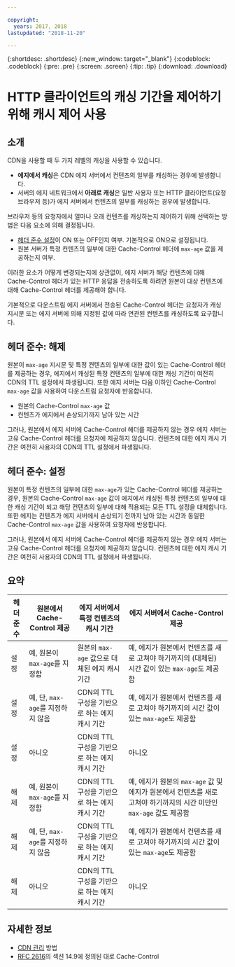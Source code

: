```yaml
---

copyright:
  years: 2017, 2018
lastupdated: "2018-11-20"

---
```


{:shortdesc: .shortdesc}
{:new_window: target="_blank"}
{:codeblock: .codeblock}
{:pre: .pre}
{:screen: .screen}
{:tip: .tip}
{:download: .download}

# HTTP 클라이언트의 캐싱 기간을 제어하기 위해 캐시 제어 사용

## 소개
CDN을 사용할 때 두 가지 레벨의 캐싱을 사용할 수 있습니다.
  * **에지에서 캐싱**은 CDN 에지 서버에서 컨텐츠의 일부를 캐싱하는 경우에 발생합니다.
  * 서버의 에지 네트워크에서 **아래로 캐싱**은 일반 사용자 또는 HTTP 클라이언트(요청 브라우저 등)가 에지 서버에서 컨텐츠의 일부를 캐싱하는 경우에 발생합니다.

브라우저 등의 요청자에서 얼마나 오래 컨텐츠를 캐싱하는지 제어하기 위해 선택하는 방법은 다음 요소에 의해 결정됩니다.
  * [헤더 준수 설정](how-to.html#updating-cdn-configuration-details)이 ON 또는 OFF인지 여부. 기본적으로 ON으로 설정됩니다.
  * 원본 서버가 특정 컨텐츠의 일부에 대한 Cache-Control 헤더에 `max-age` 값을 제공하는지 여부. 

이러한 요소가 어떻게 변경되는지에 상관없이, 에지 서버가 해당 컨텐츠에 대해 Cache-Control 헤더가 있는 HTTP 응답을 전송하도록 하려면 원본이 대상 컨텐츠에 대해 Cache-Control 헤더를 제공해야 합니다.

기본적으로 다운스트림 에지 서버에서 전송된 Cache-Control 헤더는 요청자가 캐싱 지시문 또는 에지 서버에 의해 지정된 값에 따라 연관된 컨텐츠를 캐싱하도록 요구합니다.

## 헤더 준수: 해제
원본이 `max-age` 지시문 및 특정 컨텐츠의 일부에 대한 값이 있는 Cache-Control 헤더를 제공하는 경우, 에지에서 캐싱된 특정 컨텐츠의 일부에 대한 캐싱 기간이 여전히 CDN의 TTL 설정에서 파생됩니다. 또한 에지 서버는 다음 이하인 Cache-Control `max-age` 값을 사용하여 다운스트림 요청자에 반응합니다.
  * 원본의 Cache-Control `max-age` 값
  * 컨텐츠가 에지에서 손상되기까지 남아 있는 시간

그러나, 원본에서 에지 서버에 Cache-Control 헤더를 제공하지 않는 경우 에지 서버는 고유 Cache-Control 헤더를 요청자에 제공하지 않습니다. 컨텐츠에 대한 에지 캐시 기간은 여전히 사용자의 CDN의 TTL 설정에서 파생됩니다.

## 헤더 준수: 설정
원본이 특정 컨텐츠의 일부에 대한 `max-age`가 있는 Cache-Control 헤더를 제공하는 경우, 원본의 Cache-Control `max-age` 값이 에지에서 캐싱된 특정 컨텐츠의 일부에 대한 캐싱 기간이 되고 해당 컨텐츠의 일부에 대해 적용되는 모든 TTL 설정을 대체합니다. 또한 에지는 컨텐츠가 에지 서버에서 손상되기 전까지 남아 있는 시간과 동일한 Cache-Control `max-age` 값을 사용하여 요청자에 반응합니다.

그러나, 원본에서 에지 서버에 Cache-Control 헤더를 제공하지 않는 경우 에지 서버는 고유 Cache-Control 헤더를 요청자에 제공하지 않습니다. 컨텐츠에 대한 에지 캐시 기간은 여전히 사용자의 CDN의 TTL 설정에서 파생됩니다.

## 요약

|헤더 준수|원본에서 Cache-Control 제공|에지 서버에서 특정 컨텐츠의 캐시 기간|에지 서버에서 Cache-Control 제공|
|---|---|---|---|
|설정|예, 원본이 `max-age`를 지정함|원본의 `max-age` 값으로 대체된 에지 캐시 기간|예, 에지가 원본에서 컨텐츠를 새로 고쳐야 하기까지의 (대체된) 시간 값이 있는 `max-age`도 제공함|
|설정|예, 단, `max-age`를 지정하지 않음|CDN의 TTL 구성을 기반으로 하는 에지 캐시 기간|예, 에지가 원본에서 컨텐츠를 새로 고쳐야 하기까지의 시간 값이 있는 `max-age`도 제공함|
|설정|아니오|CDN의 TTL 구성을 기반으로 하는 에지 캐시 기간|아니오|
|해제|예, 원본이 `max-age`를 지정함|CDN의 TTL 구성을 기반으로 하는 에지 캐시 기간|예, 에지가 원본의 `max-age` 값 및 에지가 원본에서 컨텐츠를 새로 고쳐야 하기까지의 시간 미만인 `max-age` 값도 제공함|
|해제|예, 단, `max-age`를 지정하지 않음|CDN의 TTL 구성을 기반으로 하는 에지 캐시 기간|예, 에지가 원본에서 컨텐츠를 새로 고쳐야 하기까지의 시간 값이 있는 `max-age`도 제공함|
|해제|아니오|CDN의 TTL 구성을 기반으로 하는 에지 캐시 기간|아니오|

## 자세한 정보
* [CDN 관리](how-to.html) 방법
* [RFC 2616](https://www.ietf.org/rfc/rfc2616.txt)의 섹션 14.9에 정의된 대로 Cache-Control
